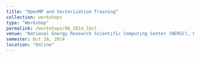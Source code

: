 ```yaml
---
title: "OpenMP and Vectorization Training"
collection: workshops
type: "Workshop"
permalink: /workshops/06_2014_lbnl
venue: "National Energy Research Scientific Computing Center (NERSC), LBNL"
semester: Oct 28, 2014
location: "Online"
---
```


